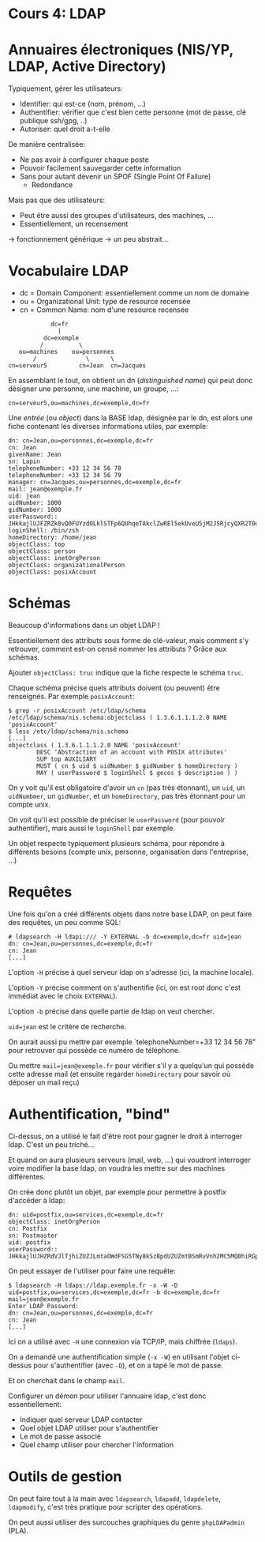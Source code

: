 Cours 4: LDAP
=============

# Annuaires électroniques (NIS/YP, LDAP, Active Directory)

Typiquement, gérer les utilisateurs:

- Identifier: qui est-ce (nom, prénom, ...)
- Authentifier: vérifier que c'est bien cette personne (mot de passe, clé publique ssh/gpg, ..)
- Autoriser: quel droit a-t-elle

De manière centralisée:

- Ne pas avoir à configurer chaque poste
- Pouvoir facilement sauvegarder cette information
- Sans pour autant devenir un SPOF (Single Point Of Failure)
  - Redondance

Mais pas que des utilisateurs:

- Peut être aussi des groupes d'utilisateurs, des machines, ...
- Essentiellement, un recensement

-> fonctionnement générique
-> un peu abstrait...

# Vocabulaire LDAP

* dc = Domain Component: essentiellement comme un nom de domaine
* ou = Organizational Unit: type de resource recensée
* cn = Common Name: nom d'une resource recensée

```
            dc=fr
              |
          dc=exemple
         /          \
   ou=machines    ou=personnes
       /              \      \
cn=serveur5         cn=Jean  cn=Jacques
```

En assemblant le tout, on obtient un dn (*distinguished name*) qui peut donc désigner une personne, une machine, un groupe, ...:

```ldap
cn=serveur5,ou=machines,dc=exemple,dc=fr
```

Une *entrée* (ou *object*) dans la BASE ldap, désignée par le dn, est alors une fiche
contenant les diverses informations utiles, par exemple:

```ldif
dn: cn=Jean,ou=personnes,dc=exemple,dc=fr
cn: Jean
givenName: Jean
sn: Lapin
telephoneNumber: +33 12 34 56 78
telephoneNumber: +33 12 34 56 79
manager: cn=Jacques,ou=personnes,dc=exemple,dc=fr
mail: jean@exemple.fr
uid: jean
uidNumber: 1000
gidNumber: 1000
userPassword:: JHkkajlUJFZRZk0vQ0FUYzdOLklSTFp6QUhqeTAkclZwREl5ekUveU5jM2JSRjcyQXR2T0dGVzFuRXhndFh1a0VOY3EveE1tQQoK
loginShell: /bin/zsh
homeDirectory: /home/jean
objectClass: top
objectClass: person
objectClass: inetOrgPerson
objectClass: organizationalPerson
objectClass: posixAccount
```

# Schémas

Beaucoup d'informations dans un objet LDAP !

Essentiellement des attributs sous forme de clé-valeur, mais comment s'y
retrouver, comment est-on censé nommer les attributs ? Grâce aux schémas.

Ajouter `objectClass: truc` indique que la fiche respecte le schéma `truc`.

Chaque schéma précise quels attributs doivent (ou peuvent) être renseignés.
Par exemple `posixAccount`:

```shell
$ grep -r posixAccount /etc/ldap/schema
/etc/ldap/schema/nis.schema:objectclass ( 1.3.6.1.1.1.2.0 NAME 'posixAccount'
$ less /etc/ldap/schema/nis.schema
[...]
objectclass ( 1.3.6.1.1.1.2.0 NAME 'posixAccount'
        DESC 'Abstraction of an account with POSIX attributes'
        SUP top AUXILIARY
        MUST ( cn $ uid $ uidNumber $ gidNumber $ homeDirectory )
        MAY ( userPassword $ loginShell $ gecos $ description ) )
```

On y voit qu'il est obligatoire d'avoir un `cn` (pas très étonnant), un
`uid`, un `uidNumbmer`, un `gidNumber`, et un `homeDirectory`, pas très
étonnant pour un compte unix.

On voit qu'il est possible de préciser le `userPassword` (pour pouvoir
authentifier), mais aussi le `loginShell` par exemple.

Un objet respecte typiquement plusieurs schéma, pour répondre à différents
besoins (compte unix, personne, organisation dans l'entreprise, ...)

# Requêtes

Une fois qu'on a créé différents objets dans notre base LDAP, on peut faire des requêtes, un peu comme SQL:

```shell
# ldapsearch -H ldapi:/// -Y EXTERNAL -b dc=exemple,dc=fr uid=jean
dn: cn=Jean,ou=personnes,dc=exemple,dc=fr
cn: Jean
[...]
```

L'option `-H` précise à quel serveur ldap on s'adresse (ici, la machine locale).

L'option `-Y` précise comment on s'authentifie (ici, on est root donc c'est immédiat avec le choix `EXTERNAL`).

L'option `-b` précise dans quelle partie de ldap on veut chercher.

`uid=jean` est le critère de recherche.

On aurait aussi pu mettre par exemple `telephoneNumber=+33 12 34 56 78" pour retrouver qui possède ce numéro de téléphone.

Ou mettre `mail=jean@exemple.fr` pour vérifier s'il y a quelqu'un qui possède cette adresse mail (et ensuite regarder `homeDirectory` pour savoir où déposer un mail reçu)

# Authentification, "bind"

Ci-dessus, on a utilisé le fait d'être root pour gagner le droit à interroger ldap. C'est un peu triché...

Et quand on aura plusieurs serveurs (mail, web, ...) qui voudront interroger voire modifier la base ldap, on voudra les mettre sur des machines différentes.

On crée donc plutôt un objet, par exemple pour permettre à postfix d'accéder à ldap:

```ldif
dn: uid=postfix,ou=services,dc=exemple,dc=fr
objectClass: inetOrgPerson
cn: Postfix
sn: Postmaster
uid: postfix
userPassword:: JHkkajlUJHZRdVJlTjhiZUZJLmtaOWdFSG5TNy8kSzBpdUZUZmtBSmRvVnh2MC5MQ0hiRGpQS1NUbWtyay5kdzlzOWp0L2hFMQo=
```

On peut essayer de l'utiliser pour faire une requête:

```shell
$ ldapsearch -H ldaps://ldap.exemple.fr -x -W -D uid=postfix,ou=services,dc=exemple,dc=fr -b dc=exemple,dc=fr mail=jean@exemple.fr
Enter LDAP Password:
dn: cn=Jean,ou=personnes,dc=exemple,dc=fr
cn: Jean
[...]
```

Ici on a utilisé avec `-H` une connexion via TCP/IP, mais chiffrée (`ldaps`).

On a demandé une authentification simple (`-x -W`) en utilisant l'objet
ci-dessus pour s'authentifier (avec `-D`), et on a tapé le mot de passe.

Et on cherchait dans le champ `mail`.

Configurer un démon pour utiliser l'annuaire ldap, c'est donc essentiellement:

* Indiquer quel serveur LDAP contacter
* Quel objet LDAP utiliser pour s'authentifier
* Le mot de passe associé
* Quel champ utiliser pour chercher l'information

# Outils de gestion

On peut faire tout à la main avec `ldapsearch`, `ldapadd`, `ldapdelete`,
`ldapmodify`, c'est très pratique pour scripter des opérations.

On peut aussi utiliser des surcouches graphiques du genre `phpLDAPadmin` (PLA).
